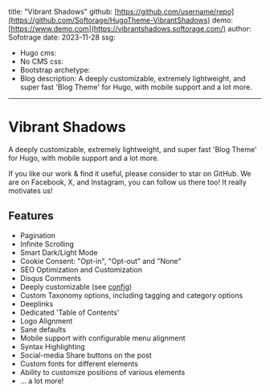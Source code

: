 title: "Vibrant Shadows"
github: [https://github.com/username/repo](https://github.com/Softorage/HugoTheme-VibrantShadows)
demo: [https://www.demo.com](https://vibrantshadows.softorage.com/) 
author: Sofotrage
date: 2023-11-28
ssg:
  - Hugo
cms:
  - No CMS
css:
  - Bootstrap 
archetype:
  - Blog
description: A deeply customizable, extremely lightweight, and super fast 'Blog Theme' for Hugo, with mobile support and a lot more.
---

# Vibrant Shadows

A deeply customizable, extremely lightweight, and super fast 'Blog Theme' for Hugo, with mobile support and a lot more.

If you like our work & find it useful, please consider to star on GitHub. We are on Facebook, X, and Instagram, you can follow us there too! It really motivates us!

## Features

* Pagination
* Infinite Scrolling
* Smart Dark/Light Mode
* Cookie Consent: "Opt-in", "Opt-out" and "None"
* SEO Optimization and Customization
* Disqus Comments
* Deeply customizable (see [config](https://github.com/Softorage/HugoTheme-VibrantShadows#configuration))
* Custom Taxonomy options, including tagging and category options
* Deeplinks
* Dedicated 'Table of Contents'
* Logo Alignment
* Sane defaults
* Mobile support with configurable menu alignment
* Syntax Highlighting
* Social-media Share buttons on the post
* Custom fonts for different elements
* Ability to customize positions of various elements
* ... a lot more!
